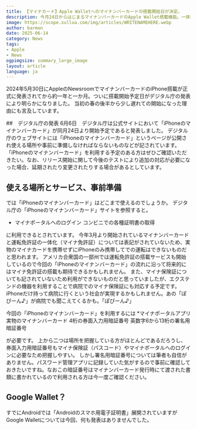 ```yaml
---
title: 【マイナカード】Apple Walletへのマイナンバーカードの搭載開始日が決定。
description: 今月24日からはじまるマイナンバーカードのApple Wallet搭載機能。一体なにが変わるのでしょうか。
image: https://scope.xullua.com/img/articles/WRITENAMEHERE.webp
author: barmon
date: 2025-06-14
category: News
tags:
- Apple
- News
ogpimgsize: summary_large_image
layout: article
language: ja
---
```


2024年5月30日にAppleのNewsroomでマイナンバーカードのiPhone搭載が正式に発表されてから約一年と一か月。ついに搭載開始予定日がデジタル庁の発表により明らかになりました。
当初の春の後半から少し遅れての開始になった理由にも言及しています。

##　デジタル庁の発表
6月6日　デジタル庁は公式サイトにおいて「iPhoneのマイナンバーカード」が同月24日より開始予定であると発表しました。
デジタル庁のウェブサイトには「iPhoneのマイナンバーカード」というページが公開され使える場所や事前に準備しなければならないものなどが記されています。
「iPhoneのマイナンバーカード」を利用する予定のある方はぜひご確認いただきたい。なお、リリース開始に関して今後のテストにより追加の対応が必要になった場合、延期されたり変更されたりする場合があるとしています。

## 使える場所とサービス、事前準備
では「iPhoneのマイナンバーカード」はどこまで使えるのでしょうか。
デジタル庁の「iPhoneのマイナンバーカード」サイトを参照すると。
* マイナポータルへのログイン
コンビニでの各種証明書の取得

に利用できるとされています。
今年3月より開始されているマイナンバーカードと運転免許証の一体化（マイナ免許証）については表記がされていないため、実物のマイナカードを携帯せずにiPhoneのみ携帯してでの運転はできないものだと思われます。
アメリカ合衆国の一部州では運転免許証の搭載サービスも開始しているので今回の「iPhoneのマイナンバーカード」の流れに沿って将来的にはマイナ免許証の搭載も期待できるかもしれません。
また、マイナ保険証についても記されていないため利用ができないものだと思っていましたが、エクステンドの機器を利用することで病院でのマイナ保険証にも対応する予定です。iPhoneだけ持って病院に行くという社会が実現するかもしれません。あの「ぽぴーん♪」が病院でも聞こえてくるかも。「ぽぴーん♪」

今回の「iPhoneのマイナンバーカード」を利用するには
*マイナポータルアプリ
実物のマイナンバーカード
4桁の券面入力用暗証番号
英数字6から13桁の署名用暗証番号

が必要です。
上から二つは場所を把握している方がほとんどであるだろうし、券面入力用暗証番号もマイナ保険証（パスコード）やマイナポータルへのログインに必要なため把握しやすい。
しかし署名用暗証番号については筆者も自信がありません。パスワード管理アプリに記録していた気がするので事前に確認しておきたいですね。なおこの暗証番号はマイナンバーカード発行時にて渡された書類に書かれているので利用される方は今一度ご確認ください。

## Google Wallet？
すでにAndroidでは「Androidのスマホ用電子証明書」展開されていますがGoogle Walletについては今回、何も発表はありませんでした。